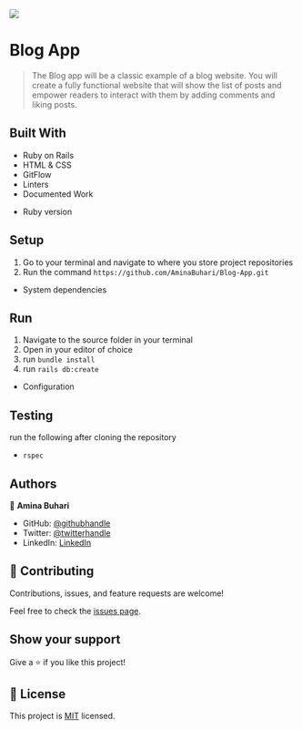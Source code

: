 ![](https://img.shields.io/badge/Microverse-blueviolet)

# Blog App

> The Blog app will be a classic example of a blog website. You will create a fully functional website that will show the list of posts and empower readers to interact with them by adding comments and liking posts.

## Built With

- Ruby on Rails
- HTML & CSS
- GitFlow
- Linters
- Documented Work

* Ruby version
## Setup
1) Go to your terminal and navigate to where you store project repositories
2) Run the command `https://github.com/AminaBuhari/Blog-App.git`

* System dependencies
## Run
1) Navigate to the source folder in your terminal
2) Open in your editor of choice
3) run `bundle install`
4) run `rails db:create`

* Configuration
## Testing
run the following after cloning the repository
- `rspec`

## Authors
👤 **Amina Buhari**

- GitHub: [@githubhandle](https://github.com/AminaBuhari)
- Twitter: [@twitterhandle](https://twitter.com/AminaBuhari)
- LinkedIn: [LinkedIn](https://www.linkedin.com/in/amina-buhari/)


## 🤝 Contributing

Contributions, issues, and feature requests are welcome!

Feel free to check the [issues page](../../issues/).

## Show your support

Give a ⭐️ if you like this project!


## 📝 License

This project is [MIT](./MIT.md) licensed.